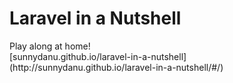 # Laravel in a Nutshell

<p class="center">Play along at home!<br>[sunnydanu.github.io/laravel-in-a-nutshell](http://sunnydanu.github.io/laravel-in-a-nutshell/#/)</p>

